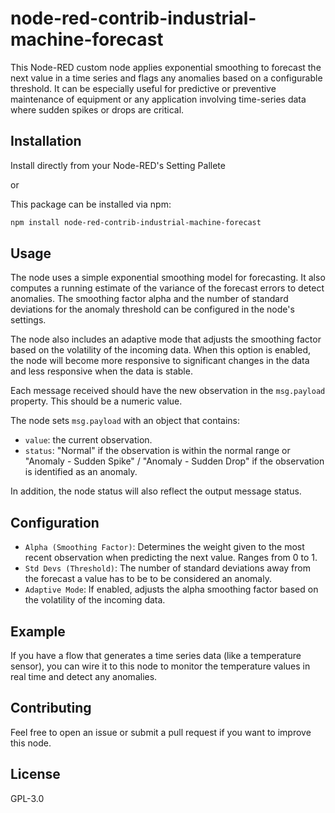 # node-red-contrib-industrial-machine-forecast

This Node-RED custom node applies exponential smoothing to forecast the next value in a time series and flags any anomalies based on a configurable threshold. It can be especially useful for predictive or preventive maintenance of equipment or any application involving time-series data where sudden spikes or drops are critical.

## Installation

Install directly from your Node-RED's Setting Pallete

or

This package can be installed via npm:

```bash
npm install node-red-contrib-industrial-machine-forecast
```

## Usage

The node uses a simple exponential smoothing model for forecasting. It also computes a running estimate of the variance of the forecast errors to detect anomalies. The smoothing factor alpha and the number of standard deviations for the anomaly threshold can be configured in the node's settings.

The node also includes an adaptive mode that adjusts the smoothing factor based on the volatility of the incoming data. When this option is enabled, the node will become more responsive to significant changes in the data and less responsive when the data is stable.

Each message received should have the new observation in the `msg.payload` property. This should be a numeric value.

The node sets `msg.payload` with an object that contains:

- `value`: the current observation.
- `status`: "Normal" if the observation is within the normal range or "Anomaly - Sudden Spike" / "Anomaly - Sudden Drop" if the observation is identified as an anomaly.

In addition, the node status will also reflect the output message status.

## Configuration

- `Alpha (Smoothing Factor)`: Determines the weight given to the most recent observation when predicting the next value. Ranges from 0 to 1.
- `Std Devs (Threshold)`: The number of standard deviations away from the forecast a value has to be to be considered an anomaly.
- `Adaptive Mode`: If enabled, adjusts the alpha smoothing factor based on the volatility of the incoming data.

## Example

If you have a flow that generates a time series data (like a temperature sensor), you can wire it to this node to monitor the temperature values in real time and detect any anomalies.

## Contributing

Feel free to open an issue or submit a pull request if you want to improve this node.

## License

GPL-3.0
